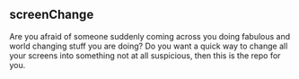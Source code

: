 ## screenChange

Are you afraid of someone suddenly coming across you doing fabulous and world changing stuff you are doing? Do you want a quick way to change all your screens into something not at all suspicious, then this is the repo for you.
